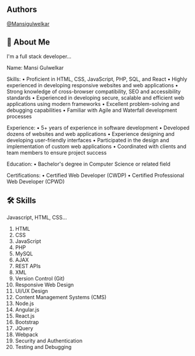 
## Authors
[@Mansigulwelkar](https://github.com/Mansigulwelka)


## 🚀 About Me
I'm a full stack developer...



Name: 
Mansi Gulwelkar

Skills:
• Proficient in HTML, CSS, JavaScript, PHP, SQL, and React
• Highly experienced in developing responsive websites and web applications
• Strong knowledge of cross-browser compatibility, SEO and accessibility standards
• Experienced in developing secure, scalable and efficient web applications using modern frameworks
• Excellent problem-solving and debugging capabilities
• Familiar with Agile and Waterfall development processes

Experience:
• 5+ years of experience in software development
• Developed dozens of websites and web applications
• Experience designing and developing user-friendly interfaces
• Participated in the design and implementation of custom web applications
• Coordinated with clients and team members to ensure project success

Education:
• Bachelor's degree in Computer Science or related field

Certifications:
• Certified Web Developer (CWDP)
• Certified Professional Web Developer (CPWD)
## 🛠 Skills
Javascript, HTML, CSS...
1. HTML
2. CSS
3. JavaScript
4. PHP
5. MySQL
6. AJAX
7. REST APIs
8. XML
9. Version Control (Git)
10. Responsive Web Design 
11. UI/UX Design
12. Content Management Systems (CMS)
13. Node.js
14. Angular.js
15. React.js
16. Bootstrap
17. JQuery
18. Webpack
19. Security and Authentication
20. Testing and Debugging

